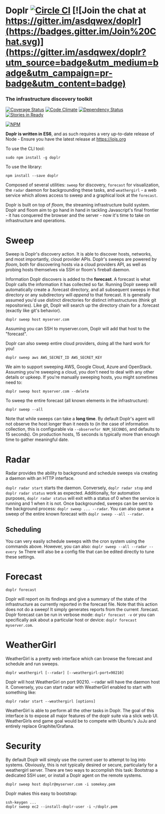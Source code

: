 # Doplr [![Circle CI](https://circleci.com/gh/asdqwex/doplr/tree/master.svg?style=svg)](https://circleci.com/gh/asdqwex/doplr/tree/master) [![Join the chat at https://gitter.im/asdqwex/doplr](https://badges.gitter.im/Join%20Chat.svg)](https://gitter.im/asdqwex/doplr?utm_source=badge&utm_medium=badge&utm_campaign=pr-badge&utm_content=badge)
### The infrastructure discovery toolkit
[![Coverage Status](https://coveralls.io/repos/asdqwex/doplr/badge.svg?branch=master)](https://coveralls.io/r/asdqwex/doplr?branch=master) [![Code Climate](https://codeclimate.com/github/asdqwex/doplr/badges/gpa.svg)](https://codeclimate.com/github/asdqwex/doplr) [![Dependency Status](https://gemnasium.com/asdqwex/doplr.svg)](https://gemnasium.com/asdqwex/doplr) [![Stories in Ready](https://badge.waffle.io/asdqwex/doplr.svg?label=ready&title=Ready)](https://waffle.io/asdqwex/doplr)

[![NPM](https://nodei.co/npm/doplr.png?downloads=true&downloadRank=true&stars=true)](https://nodei.co/npm/doplr/)

**Doplr is written in ES6**, and as such requires a very up-to-date release of Node - Ensure you have the latest release at https://iojs.org

To use the CLI tool:

`sudo npm install -g doplr`

To use the library:

`npm install --save doplr`

Composed of several utilities: `sweep` for discovery, `forecast` for visualization, the `radar` daemon for backgrounding these tasks, and `weathergirl` - a web service which allows access to sweep and a graphical look at the `forecast`.

Doplr is built on top of _floom_, the streaming infrastructure build system. Doplr and floom aim to go hand in hand in tackling Javascript's final frontier - it has conquered the browser and the server - now it's time to take on infrastructure and operations.

# Sweep

Sweep is Doplr's discovery action. It is able to discover hosts, networks, and most importantly, cloud provider APIs. Doplr's sweeps are powered by _floom_, both for discovering hosts via a cloud providers API, as well as probing hosts themselves via SSH or floom's fireball daemon.

Information Doplr discovers is added to the **forecast**. A forecast is what Doplr calls the information it has collected so far. Running Doplr sweep will automatically create a .forecast directory, and all subsequent sweeps in that directory or any subdirectory will _append_ to that forecast. It is generally assumed you'd use distinct directories for distinct infrastructures (think git repositories). Like git, Doplr will search up the directory chain for a .forecast (exactly like git's behavior).

    doplr sweep host myserver.com

Assuming you can SSH to myserver.com, Doplr will add that host to the "forecast".

Doplr can also sweep entire cloud providers, doing all the hard work for you!

    doplr sweep aws AWS_SECRET_ID AWS_SECRET_KEY

We aim to support sweeping AWS, Google Cloud, Azure and OpenStack. Assuming you're sweeping a cloud, you don't need to deal with any other details or upkeep. If you're manually sweeping hosts, you might sometimes need to:

    doplr sweep host myserver.com --delete

To sweep the entire forecast (all known elements in the infrastructure):

    doplr sweep --all

Note that while sweeps can take a **long time**. By default Doplr's agent will not observe the host longer than it needs to (in the case of information collection, this is configurable via `--observefor NUM_SECONDS`, and defaults to 15 seconds). On production hosts, 15 seconds is typically more than enough time to gather meaningful date.

# Radar

Radar provides the ability to background and schedule sweeps via creating a daemon with an HTTP interface.

`doplr radar start` starts the daemon. Conversely, `doplr radar stop` and `doplr radar status` work as expected. Additionally, for automation purposes, `doplr radar status` will exit with a status of 0 when the service is running and 1 when it is not. Once backgrounded, sweeps can be sent to the background process: `doplr sweep ... --radar`. You can also queue a sweep of the entire known forecast with `doplr sweep --all --radar`.

## Scheduling

You can very easily schedule sweeps with the cron system using the commands above. However, you can also: `doplr sweep --all --radar --every 5m`
There will also be a config file that can be edited directly to tune these settings.

# Forecast

    doplr forecast

Doplr will report on its findings and give a summary of the state of the infrastructure as currently reported in the forecast file. Note that this action does not do a sweep! It simply generates reports from the current .forecast. Doplr forecast can be run in verbose mode: `doplr forecast -v` or you can specifically ask about a particular host or device: `doplr forecast myserver.com`.

# WeatherGirl

WeatherGirl is a pretty web interface which can browse the forecast and schedule and run sweeps.

    doplr weathergirl [--radar] [--weathergirl-port=90210]

Doplr will host WeatherGirl on port 90210. --radar will have the daemon host it. Conversely, you can start radar with WeatherGirl enabled to start with something like:

    doplr radar start --weathergirl [options]

WeatherGirl is able to perform all the other tasks in Doplr. The goal of this interface is to expose all major features of the doplr suite via a slick web UI. WeatherGirls end game goal would be to compete with Ubuntu's JuJu and entirely replace Graphite/Grafana.

# Security

By default Doplr will simply use the current user to attempt to log into systems. Obviously, this is not typically desired or secure, particularly for a weathergirl server. There are two ways to accomplish this task: Bootstrap a dedicated SSH user, or install a Doplr agent on the remote systems.

    doplr sweep host doplr@myserver.com -i somekey.pem

Doplr makes this easy to bootstrap:

    ssh-keygen ...
    doplr sweep ec2 --install-doplr-user -i ~/doplr.pem
